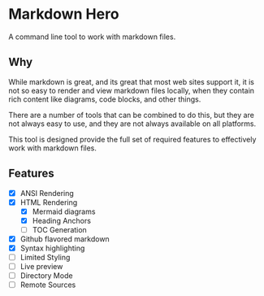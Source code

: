 # Markdown Hero

A command line tool to work with markdown files.

## Why

While markdown is great, and its great that most web sites support it, it is
not so easy to render and view markdown files locally, when they contain rich
content like diagrams, code blocks, and other things.

There are a number of tools that can be combined to do this, but they are not
always easy to use, and they are not always available on all platforms.

This tool is designed provide the full set of required features to effectively
work with markdown files.

## Features

- [x] ANSI Rendering
- [x] HTML Rendering
  - [x] Mermaid diagrams
  - [x] Heading Anchors
  - [ ] TOC Generation
- [x] Github flavored markdown
- [x] Syntax highlighting
- [ ] Limited Styling
- [ ] Live preview
- [ ] Directory Mode
- [ ] Remote Sources
